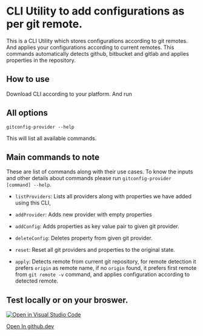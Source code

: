 # CLI Utility to add configurations as per git remote.

This is a CLI Utility which stores configurations according to git remotes. And applies your configurations according to current remotes. This commands automatically detects  github, bitbucket and gitlab and applies properties in the repository. 


## How to use

Download CLI according to your platform. And run

## All options

`gitconfig-provider --help`

This will list all available commands.

## Main commands to note

These are list of commands along with their use cases. To know the inputs and other details about commands please run `gitconfig-provider [command] --help`.

- `listProviders`: Lists all providers along with properties we have added using this CLI,

- `addProvider`: Adds new provider with empty properties

- `addConfig`: Adds properties as key value pair to given git provider.

- `deleteConfig`: Deletes property from given git provider.

- `reset`: Reset all git providers and properties to the original state.

- `apply`: Detects remote from current git repository, for remote detection it prefers `origin` as remote name, if no `origin` found, it prefers first remote from `git remote -v` command, and applies configuration according to detected remote.


## Test locally or on your broswer.

[![Open in Visual Studio Code](https://open.vscode.dev/badges/open-in-vscode.svg)](https://open.vscode.dev/PrashamTrivedi/gitconfig-provider)

[Open In github.dev](https://github.dev/PrashamTrivedi/gitconfig-provider) 
